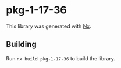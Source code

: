 # pkg-1-17-36

This library was generated with [Nx](https://nx.dev).

## Building

Run `nx build pkg-1-17-36` to build the library.
